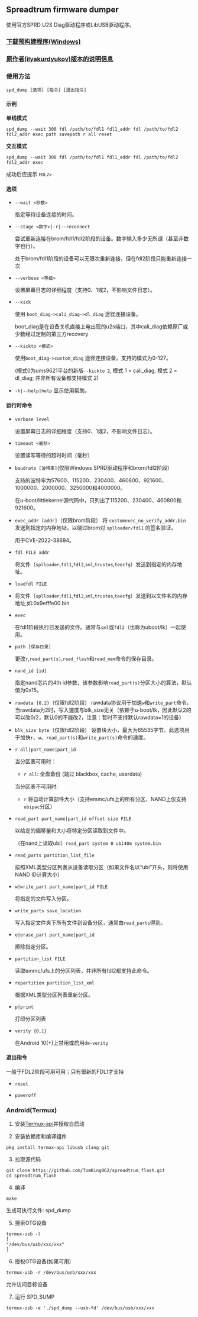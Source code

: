 ## Spreadtrum firmware dumper

使用官方SPRD U2S Diag驱动程序或LibUSB驱动程序。

### [下载预构建程序(Windows)](https://github.com/TomKing062/spreadtrum_flash/releases)

### [原作者(ilyakurdyukov)版本的说明信息](https://github.com/ilyakurdyukov/spreadtrum_flash)

### 使用方法

```
spd_dump [选项] [指令] [退出指令]
```

#### 示例

**单线模式**

```
spd_dump --wait 300 fdl /path/to/fdl1 fdl1_addr fdl /path/to/fdl2 fdl2_addr exec path savepath r all reset
```

**交互模式**

```
spd_dump --wait 300 fdl /path/to/fdl1 fdl1_addr fdl /path/to/fdl2 fdl2_addr exec
```

成功后应提示 `FDL2>`

#### 选项

- `--wait <秒数>`

  指定等待设备连接的时间。

- `--stage <数字>|-r|--reconnect`

  尝试重新连接在brom/fdl1/fdl2阶段的设备。数字输入多少无所谓（甚至非数字也行）。

  处于brom/fdl1阶段的设备可以无限次重新连接，但在fdl2阶段只能重新连接一次

- `--verbose <等级>`

  设置屏幕日志的详细程度（支持0、1或2，不影响文件日志）。

- `--kick`

  使用 `boot_diag->cali_diag->dl_diag` 途径连接设备。
  
  boot_diag是在设备关机直接上电出现的u2s端口，其中cali_diag依赖原厂或少数经过定制的第三方recovery

- `--kickto <模式>`

  使用`boot_diag->custom_diag` 途径连接设备。支持的模式为0-127。
  
  (模式0为ums9621平台的新版`--kickto 2`, 模式 1 = cali_diag, 模式 2 = dl_diag; 并非所有设备都支持模式 2)


- `-h|--help|help`
  显示使用帮助。

#### 运行时命令

- `verbose level`

  设置屏幕日志的详细程度（支持0、1或2，不影响文件日志）。

- `timeout <毫秒>`

  设置读写等待的超时时间（毫秒）

- `baudrate [波特率]`(仅限Windows SPRD驱动程序和brom/fdl2阶段)

  支持的波特率为57600、115200、230400、460800、921600、1000000、2000000、3250000和4000000。

  在u-boot/littlekernel源代码中，只列出了115200、230400、460800和921600。


- `exec_addr [addr]`（仅限brom阶段）
  将 `customexec_no_verify_addr.bin` 发送到指定的内存地址，以绕过brom对 `splloader/fdl1` 的签名验证。

  用于CVE-2022-38694。


- `fdl FILE addr`

  将文件（`splloader`,`fdl1`,`fdl2`,`sml`,`trustos`,`teecfg`）发送到指定的内存地址。

- `loadfdl FILE`
- 
  将文件（`splloader`,`fdl1`,`fdl2`,`sml`,`trustos`,`teecfg`）发送到以文件名的内存地址,如:0x9efffe00.bin

- `exec`

  在fdl1阶段执行已发送的文件。通常与`sml`或`fdl2`（也称为uboot/lk）一起使用。

- `path [保存目录]`

  更改`r`,`read_part(s)`,`read_flash`和`read_mem`命令的保存目录。

- `nand_id [id]`

  指定nand芯片的4th id参数，该参数影响`read_part(s)`分区大小的算法，默认值为0x15。

- `rawdata {0,2}`（仅限fdl2阶段）
  rawdata协议用于加速`w`和`write_part`命令，当rawdata为2时，写入速度与blk_size无关（依赖于u-boot/lk，因此默认2的可以改0/2，默认0的不能改2，注意：暂时不支持默认rawdata=1的设备）

- `blk_size byte`（仅限fdl2阶段）
  设置块大小，最大为65535字节。此选项用于加快`r`、`w`、`read_part(s)`和`write_part(s)`命令的速度。

- `r all|part_name|part_id`

  当分区表可用时：

    - `r all`: 全盘备份 (跳过 blackbox, cache, userdata)

  当分区表不可用时:

    - `r` 将自动计算部件大小（支持emmc/ufs上的所有分区，NAND上仅支持`ubipac`分区）

- `read_part part_name|part_id offset size FILE`

  以给定的偏移量和大小将特定分区读取到文件中。

  （在nand上读取ubi）`read_part system 0 ubi40m system.bin`


- `read_parts partition_list_file`

  按照XML类型分区列表从设备读取分区（如果文件名以“ubi”开头，则将使用NAND ID计算大小）

- `w|write_part part_name|part_id FILE`

  将指定的文件写入分区。

- `write_parts save_location`

  写入指定文件夹下所有文件到设备分区，通常由`read_parts`得到。

- `e|erase_part part_name|part_id`

  擦除指定分区。

- `partition_list FILE`

  读取emmc/ufs上的分区列表，并非所有fdl2都支持此命令。

- `repartition partition_list_xml`

  根据XML类型分区列表重新分区。

- `p|print`

  打印分区列表


- `verity {0,1}`

  在Android 10(+)上禁用或启用`dm-verity`

#### 退出指令

一般于FDL2阶段可用可用；只有很新的FDL1才支持

- `reset`

- `poweroff`

### Android(Termux)

1. 安装[Termux-api](https://github.com/termux/termux-api/releases)并授权自启动

2. 安装依赖库和编译组件

```
pkg install termux-api libusb clang git
```

3. 拉取源代码

```
git clone https://github.com/TomKing062/spreadtrum_flash.git
cd spreadtrum_flash
```

4. 编译

```
make
```
生成可执行文件: spd_dump

5. 搜索OTG设备

```
termux-usb -l
[
"/dev/bus/usb/xxx/xxx"
]
```

6. 授权OTG设备(如果可用)

```
termux-usb -r /dev/bus/usb/xxx/xxx
```
允许访问目标设备

7. 运行 SPD_SUMP

```
termux-usb -e './spd_dump --usb-fd' /dev/bus/usb/xxx/xxx
```
